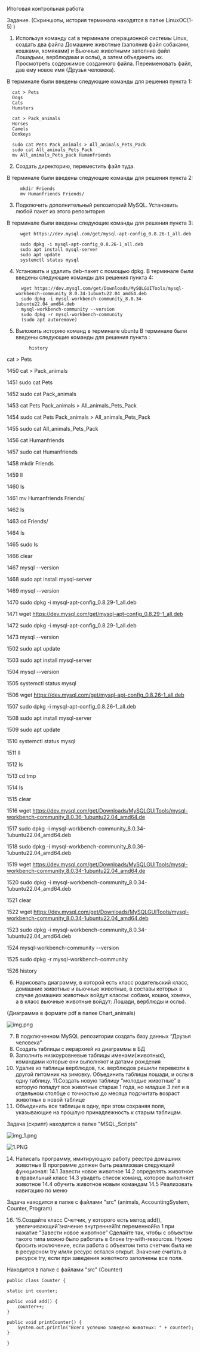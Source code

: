 Итоговая контрольная работа

Задание.
(Скриншоты, история терминала находятся в папке LinuxOC(1-5) )

1. Используя команду cat в терминале операционной системы Linux, создать
   два файла Домашние животные (заполнив файл собаками, кошками,
   хомяками) и Вьючные животными заполнив файл Лошадьми, верблюдами и
   ослы), а затем объединить их. Просмотреть содержимое созданного файла.
   Переименовать файл, дав ему новое имя (Друзья человека).

В терминале были введены следующие команды для решения пункта 1:

      cat > Pets 
      Dogs
      Cats
      Humsters

      cat > Pack_animals
      Horses
      Camels
      Donkeys

      sudo cat Pets Pack_animals > All_animals_Pets_Pack
      sudo cat All_animals_Pets_Pack
      mv All_animals_Pets_pack Humanfriends

2. Создать директорию, переместить файл туда.

В терминале были введены следующие команды для решения пункта 2:
      
         mkdir Friends
         mv Humanfriends Friends/

3. Подключить дополнительный репозиторий MySQL. Установить любой пакет
   из этого репозитория

В терминале были введены следующие команды для решения пункта 3:


         wget https://dev.mysql.com/get/mysql-apt-config_0.8.26-1_all.deb
       
         sudo dpkg -i mysql-apt-config_0.8.26-1_all.deb
         sudo apt install mysql-server
         sudo apt update
         systemctl status mysql

4. Установить и удалить deb-пакет с помощью dpkg.
   В терминале были введены следующие команды для решения пункта 4:

         wget https://dev.mysql.com/get/Downloads/MySQLGUITools/mysql-workbench-community_8.0.34-1ubuntu22.04_amd64.deb
         sudo dpkg -i mysql-workbench-community_8.0.34-1ubuntu22.04_amd64.deb
         mysql-workbench-community --version
         sudo dpkg -r mysql-workbench-community
         (sudo apt autoremove)

5. Выложить историю команд в терминале ubuntu
   В терминале были введены следующие команды для решения пункта :
            
            history
cat > Pets

1450  cat > Pack_animals

1451  sudo cat Pets

1452  sudo cat Pack_animals

1453  cat Pets Pack_animals > All_animals_Pets_Pack

1454  sudo cat Pets Pack_animals > All_animals_Pets_Pack

1455  sudo cat All_animals_Pets_Pack

1456  cat Humanfriends

1457  sudo cat Humanfriends

1458  mkdir Friends

1459  ll

1460  ls

1461  mv Humanfriends Friends/

1462  ls

1463  cd Friends/

1464  ls

1465  sudo ls

1466  clear

1467  mysql --version

1468  sudo apt install mysql-server

1469  mysql --version

1470  sudo dpkg -i mysql-apt-config_0.8.29-1_all.deb

1471  wget https://dev.mysql.com/get/mysql-apt-config_0.8.29-1_all.deb

1472  sudo dpkg -i mysql-apt-config_0.8.29-1_all.deb

1473  mysql --version

1502  sudo apt update

1503  sudo apt install mysql-server

1504  mysql --version

1505  systemctl status mysql

1506  wget https://dev.mysql.com/get/mysql-apt-config_0.8.26-1_all.deb

1507  sudo dpkg -i mysql-apt-config_0.8.26-1_all.deb

1508  sudo apt install mysql-server

1509  sudo apt update

1510  systemctl status mysql

1511  ll

1512  ls

1513  cd tmp

1514  ls

1515  clear

1516  wget https://dev.mysql.com/get/Downloads/MySQLGUITools/mysql-workbench-community_8.0.36-1ubuntu22.04_amd64.de

1517  sudo dpkg -i mysql-workbench-community_8.0.34-1ubuntu22.04_amd64.deb

1518  sudo dpkg -i mysql-workbench-community_8.0.36-1ubuntu22.04_amd64.deb

1519  wget https://dev.mysql.com/get/Downloads/MySQLGUITools/mysql-workbench-community_8.0.34-1ubuntu22.04_amd64.de

1520  sudo dpkg -i mysql-workbench-community_8.0.34-1ubuntu22.04_amd64.deb

1521  clear

1522  wget https://dev.mysql.com/get/Downloads/MySQLGUITools/mysql-workbench-community_8.0.34-1ubuntu22.04_amd64.deb

1523  sudo dpkg -i mysql-workbench-community_8.0.34-1ubuntu22.04_amd64.deb

1524  mysql-workbench-community --version

1525  sudo dpkg -r mysql-workbench-community

1526  history


6. Нарисовать диаграмму, в которой есть класс родительский класс, домашние
   животные и вьючные животные, в составы которых в случае домашних
   животных войдут классы: собаки, кошки, хомяки, а в класс вьючные животные
   войдут: Лошади, верблюды и ослы).

(Диаграмма в формате pdf в папке Chart_animals)


![img.png](img.png)

7. В подключенном MySQL репозитории создать базу данных “Друзья
   человека”
8. Создать таблицы с иерархией из диаграммы в БД
9. Заполнить низкоуровневые таблицы именами(животных), командами
   которые они выполняют и датами рождения
10. Удалив из таблицы верблюдов, т.к. верблюдов решили перевезти в другой
    питомник на зимовку. Объединить таблицы лошади, и ослы в одну таблицу.
    11.Создать новую таблицу “молодые животные” в которую попадут все
    животные старше 1 года, но младше 3 лет и в отдельном столбце с точностью
    до месяца подсчитать возраст животных в новой таблице
12. Объединить все таблицы в одну, при этом сохраняя поля, указывающие на
    прошлую принадлежность к старым таблицам.

Задача (скрипт) находится в папке "MSQL_Scripts"




![img_1.png](img_1.png)




![1.PNG](MSQL_Scripts%2F1.PNG)



14. Написать программу, имитирующую работу реестра домашних животных 
В программе должен быть реализован следующий функционал:
14.1 Завести новое животное
14.2 определять животное в правильный класс
14.3 увидеть список команд, которое выполняет животное
14.4 обучить животное новым командам
14.5 Реализовать навигацию по меню

Задача находится в папке c файлами "src" (animals, AccountingSystem, Counter, Program)

16. 15.Создайте класс Счетчик, у которого есть метод add(), увеличивающий̆
значение внутренней̆int переменной̆на 1 при нажатие “Завести новое
животное” Сделайте так, чтобы с объектом такого типа можно было работать в
блоке try-with-resources. Нужно бросить исключение, если работа с объектом
типа счетчик была не в ресурсном try и/или ресурс остался открыт. Значение
считать в ресурсе try, если при заведения животного заполнены все поля.

Находится в папке с файлами "src" (Counter)

    public class Counter {

    static int counter;

    public void add() {
        counter++;
    }

    public void printCounter() {
        System.out.println("Всего успешно заведено животных: " + counter);
    }

    }


 





























